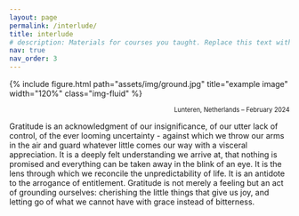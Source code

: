 ```yaml
---
layout: page
permalink: /interlude/
title: interlude
# description: Materials for courses you taught. Replace this text with your description.
nav: true
nav_order: 3
---
```


{% include figure.html path="assets/img/ground.jpg" title="example image" width="120%" class="img-fluid" %}
<p class="image-caption" style="text-align: right; margin-top: 5px; font-size: 0.8em;">Lunteren, Netherlands – February 2024</p>


Gratitude is an acknowledgment of our insignificance, of our utter lack of control, of the ever looming uncertainty - against which we throw our arms in the air and guard whatever little comes our way with a visceral appreciation. It is a deeply felt understanding we arrive at, that nothing is promised and everything can be taken away in the blink of an eye. It is the lens through which we reconcile the unpredictability of life. It is an antidote to the arrogance of entitlement. Gratitude is not merely a feeling but an act of grounding ourselves: cherishing the little things that give us joy, and letting go of what we cannot have with grace instead of bitterness.






